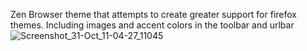  Zen Browser theme that attempts to create greater support for firefox themes. Including images and accent colors in the toolbar and urlbar
![Screenshot_31-Oct_11-04-27_11045](https://github.com/user-attachments/assets/08ff5882-475d-4bcc-8d24-f0fab575b9ea)


